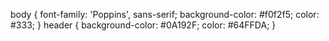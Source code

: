 body {
  font-family: 'Poppins', sans-serif;
  background-color: #f0f2f5;
  color: #333;
}
header {
  background-color: #0A192F;
  color: #64FFDA;
}

